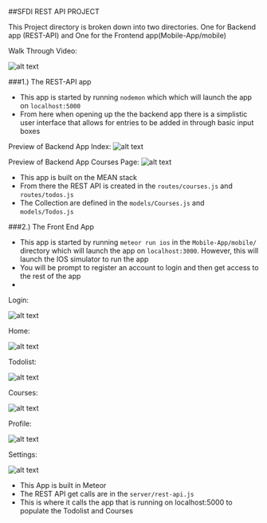 ##SFDI REST API PROJECT

 This Project directory is broken down into two directories. One for Backend app (REST-API) and One for the Frontend app(Mobile-App/mobile)

 Walk Through Video:

 ![alt text](http://recordit.co/5ZAbP0Om6z "Logo Title Text 1")

###1.) The REST-API app

- This app is started by running ```nodemon``` which which will launch the app on ```localhost:5000```
- From here when opening up the the backend app there is a simplistic user interface that allows for entries to be added in through basic input boxes


Preview of Backend App Index:
![alt text](https://raw.githubusercontent.com/Gerdkid/SFDI/master/WalkThroughImages/1.png?token=AGzP6ZrIyhoOWNBVnokUDDnVWtIpak3Tks5V-6KnwA%3D%3D "Logo Title Text 1")

Preview of Backend App Courses Page:
![alt text](https://raw.githubusercontent.com/Gerdkid/SFDI/master/WalkThroughImages/2.png?token=AGzP6TOH5xj8e6yqZ732yYXLf9ZS2Q02ks5V-6T5wA%3D%3D "Logo Title Text 1")

- This app is built on the MEAN stack
- From there the REST API is created in the ```routes/courses.js``` and ```routes/todos.js```
- The Collection are defined in the ```models/Courses.js``` and ```models/Todos.js```



###2.) The Front End App

- This app is started by running ```meteor run ios``` in the ```Mobile-App/mobile/``` directory which will launch the app on ```localhost:3000```. However, this will launch the IOS simulator to run the app
- You will be prompt to register an account to login and then get access to the rest of the app
-

Login:

![alt text](https://raw.githubusercontent.com/Gerdkid/SFDI/master/WalkThroughImages/3.png?token=AGzP6QobQxc4vNLhRA4DqDW_yjD5W6exks5V-6gvwA%3D%3D "Logo Title Text 1")


Home:

![alt text](https://raw.githubusercontent.com/Gerdkid/SFDI/master/WalkThroughImages/4.png?token=AGzP6d1Lgdr1r9DKKxBVeOGh3XBMTlc5ks5V-6hhwA%3D%3D "Logo Title Text 1")

Todolist:

![alt text](https://raw.githubusercontent.com/Gerdkid/SFDI/master/WalkThroughImages/5.png?token=AGzP6chD_Urra526nW9qm-aC-pFACF4lks5V-6iCwA%3D%3D "Logo Title Text 1")

Courses:

![alt text](https://raw.githubusercontent.com/Gerdkid/SFDI/master/WalkThroughImages/6.png?token=AGzP6V9XPKiIAXOYbvEFWH6Jp370_1-Dks5V-6iqwA%3D%3D "Logo Title Text 1")

Profile:

![alt text](https://raw.githubusercontent.com/Gerdkid/SFDI/master/WalkThroughImages/7.png?token=AGzP6V1AADH0e-Q6ya76Ss6toKmp7dXFks5V-6jdwA%3D%3D "Logo Title Text 1")


Settings:

![alt text](https://raw.githubusercontent.com/Gerdkid/SFDI/master/WalkThroughImages/8.png?token=AGzP6R4qmZAJ46YnhSXCJz0r0HBhdgNyks5V-6kCwA%3D%3D "Logo Title Text 1")

- This App is built in Meteor
- The REST API get calls are in the ```server/rest-api.js```
- This is where it calls the app that is running on localhost:5000 to populate the Todolist and Courses
